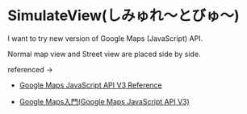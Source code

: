 # SimulateView(しみゅれ～とびゅ～)

I want to try new version of Google Maps (JavaScript) API.

Normal map view and Street view are placed side by side.

referenced ->

* [Google Maps JavaScript API V3 Reference](developers.google.com/maps/documentation/javascript/reference)

* [Google Maps入門(Google Maps JavaScript API V3)](http://www.ajaxtower.jp/googlemaps/)

